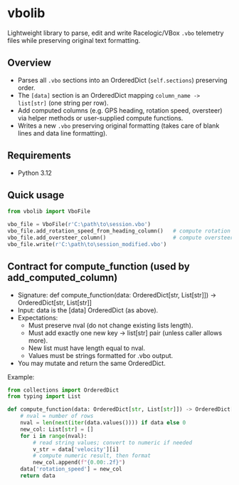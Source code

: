 # vbolib

Lightweight library to parse, edit and write Racelogic/VBox `.vbo` telemetry files while preserving original text formatting.

## Overview

- Parses all `.vbo` sections into an OrderedDict (`self.sections`) preserving order.
- The `[data]` section is an OrderedDict mapping `column_name -> list[str]` (one string per row).
- Add computed columns (e.g. GPS heading, rotation speed, oversteer) via helper methods or user-supplied compute functions.
- Writes a new `.vbo` preserving original formatting (takes care of blank lines and data line formatting).

## Requirements

- Python 3.12

## Quick usage

```python
from vbolib import VboFile

vbo_file = VboFile(r'C:\path\to\session.vbo')
vbo_file.add_rotation_speed_from_heading_column()   # compute rotation speed from heading
vbo_file.add_oversteer_column()                     # compute oversteer from rotation & gyro z
vbo_file.write(r'C:\path\to\session_modified.vbo')
```

## Contract for compute_function (used by add_computed_column)
- Signature: def compute_function(data: OrderedDict[str, List[str]]) -> OrderedDict[str, List[str]]
- Input: data is the [data] OrderedDict (as above).
- Expectations:
    + Must preserve nval (do not change existing lists length).
    + Must add exactly one new key -> list[str] pair (unless caller allows more).
    + New list must have length equal to nval.
    + Values must be strings formatted for .vbo output.
- You may mutate and return the same OrderedDict.

Example:

```python
from collections import OrderedDict
from typing import List

def compute_function(data: OrderedDict[str, List[str]]) -> OrderedDict[str, List[str]]:
    # nval = number of rows
    nval = len(next(iter(data.values()))) if data else 0
    new_col: List[str] = []
    for i in range(nval):
        # read string values; convert to numeric if needed
        v_str = data['velocity'][i]
        # compute numeric result, then format
        new_col.append(f"{0.00:.2f}")
    data['rotation_speed'] = new_col
    return data
```